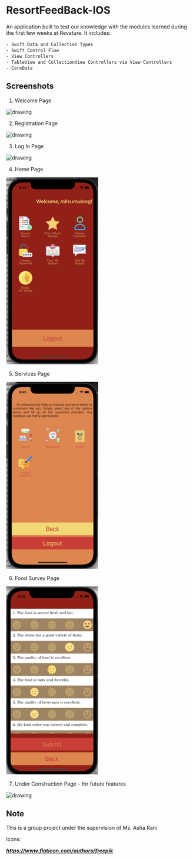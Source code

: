 #  ResortFeedBack-IOS

An application built to test our knowledge with the modules learned during the first few weeks at Revature. It includes:

    - Swift Data and Collection Types
    - Swift Control Flow
    - View Controllers
    - TableView and CollectionView Controllers via View Controllers
    - CoreData

## Screenshots

1. Welcome Page

<img src="Images/welcome.png" alt="drawing" width="250"/>

2. Registration Page

<img src="Images/register.png" alt="drawing" width="250"/>

3. Log In Page

<img src="Images/login.png" alt="drawing" width="250"/>

4. Home Page

<img src="Images/home.png" alt="drawing" width="250"/>

5. Services Page

<img src="Images/surveyItem.png" alt="drawing" width="250"/>

6. Food Survey Page

<img src="Images/foodSurvey.png" alt="drawing" width="250"/>

7. Under Construction Page - for future features

<img src="Images/underconstruction.png" alt="drawing" width="250"/>




## Note
This is a group project under the supervision of Ms. Asha Rani

Icons: 

***https://www.flaticon.com/authors/freepik***
